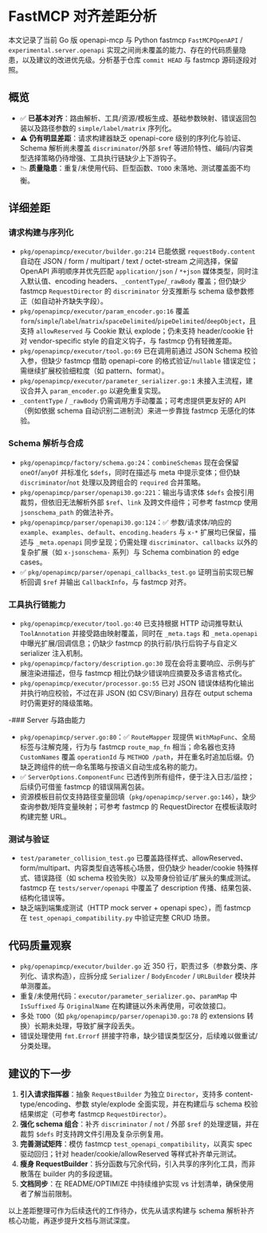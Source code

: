 # FastMCP 对齐差距分析

本文记录了当前 Go 版 openapi-mcp 与 Python fastmcp `FastMCPOpenAPI` / `experimental.server.openapi` 实现之间尚未覆盖的能力、存在的代码质量隐患，以及建议的改进优先级。分析基于仓库 `commit HEAD` 与 fastmcp 源码逐段对照。

## 概览

- ✅ **已基本对齐**：路由解析、工具/资源/模板生成、基础参数映射、错误返回包装以及路径参数的 `simple/label/matrix` 序列化。
- ⚠️ **仍有明显差距**：请求构建器缺乏 openapi-core 级别的序列化与验证、Schema 解析尚未覆盖 `discriminator`/外部 `$ref` 等进阶特性、编码/内容类型选择策略仍待增强、工具执行链缺少上下游钩子。
- 📉 **质量隐患**：重复/未使用代码、巨型函数、`TODO` 未落地、测试覆盖面不均衡。

## 详细差距

### 请求构建与序列化
- `pkg/openapimcp/executor/builder.go:214` 已能依据 `requestBody.content` 自动在 JSON / form / multipart / text / octet-stream 之间选择，保留 OpenAPI 声明顺序并优先匹配 `application/json` / `*+json` 媒体类型，同时注入默认值、encoding headers、`_contentType`/`_rawBody` 覆盖；但仍缺少 fastmcp `RequestDirector` 的 `discriminator` 分支推断与 schema 级参数修正（如自动补齐缺失字段）。
- `pkg/openapimcp/executor/param_encoder.go:16` 覆盖 `form`/`simple`/`label`/`matrix`/`spaceDelimited`/`pipeDelimited`/`deepObject`，且支持 `allowReserved` 与 Cookie 默认 explode；仍未支持 header/cookie 针对 vendor-specific style 的自定义钩子，与 fastmcp 仍有轻微差距。
- `pkg/openapimcp/executor/tool.go:69` 已在调用前通过 JSON Schema 校验入参，但缺少 fastmcp 借助 openapi-core 的格式验证/`nullable` 错误定位；需继续扩展校验细粒度（如 pattern、format）。
- `pkg/openapimcp/executor/parameter_serializer.go:1` 未接入主流程，建议合并入 `param_encoder.go` 以避免重复实现。
- `_contentType` / `_rawBody` 仍需调用方手动覆盖；可考虑提供更友好的 API（例如依据 schema 自动识别二进制流）来进一步靠拢 fastmcp 无感化的体验。

### Schema 解析与合成
- `pkg/openapimcp/factory/schema.go:24`：`combineSchemas` 现在会保留 `oneOf`/`anyOf` 并标准化 `$defs`，同时在描述与 meta 中提示变体；但仍缺 `discriminator`/`not` 处理以及跨组合的 `required` 合并策略。
- `pkg/openapimcp/parser/openapi30.go:221`：输出与请求体 `$defs` 会按引用裁剪，但依旧无法解析外部 `$ref`、`link` 及跨文件组件；可参考 fastmcp 使用 `jsonschema_path` 的做法补齐。
- `pkg/openapimcp/parser/openapi30.go:124`：✅ 参数/请求体/响应的 `example`、`examples`、`default`、`encoding.headers` 与 `x-*` 扩展均已保留，描述与 `_meta.openapi` 同步呈现；仍需处理 `discriminator`、`callbacks` 以外的复杂扩展（如 `x-jsonschema-` 系列）与 Schema combination 的 edge cases。
- ✅ `pkg/openapimcp/parser/openapi_callbacks_test.go` 证明当前实现已解析回调 `$ref` 并输出 `CallbackInfo`，与 fastmcp 对齐。

### 工具执行链能力
- `pkg/openapimcp/executor/tool.go:40` 已支持根据 HTTP 动词推导默认 `ToolAnnotation` 并接受路由映射覆盖，同时在 `_meta.tags` 和 `_meta.openapi` 中曝光扩展/回调信息；仍缺少 fastmcp 的执行前/执行后钩子与自定义 serializer 注入机制。
- `pkg/openapimcp/factory/description.go:30` 现在会将主要响应、示例与扩展渲染进描述，但与 fastmcp 相比仍缺少错误响应摘要及多语言格式化。
- `pkg/openapimcp/executor/processor.go:55` 已对 JSON 错误体结构化输出并执行响应校验，不过在非 JSON (如 CSV/Binary) 且存在 output schema 时仍需更好的降级策略。

-### Server 与路由能力
- `pkg/openapimcp/server.go:80`：✅ `RouteMapper` 现提供 `WithMapFunc`、全局标签与注解克隆，行为与 fastmcp `route_map_fn` 相当；命名器也支持 `CustomNames` 覆盖 `operationId` 与 `METHOD /path`，并在重名时追加后缀。仍缺乏跨组件的统一命名策略与按语义自动生成名称的能力。
- ✅ `ServerOptions.ComponentFunc` 已透传到所有组件，便于注入日志/监控；后续仍可借鉴 fastmcp 的错误隔离包装。
- 资源模板目前仅支持路径变量回填（`pkg/openapimcp/server.go:146`），缺少查询参数/矩阵变量映射；可参考 fastmcp 的 RequestDirector 在模板读取时构建完整 URL。

### 测试与验证
- `test/parameter_collision_test.go` 已覆盖路径样式、allowReserved、form/multipart、内容类型自选等核心场景，但仍缺少 header/cookie 特殊样式、错误路径（如 schema 校验失败）以及带身份验证/扩展头的集成测试。fastmcp 在 `tests/server/openapi` 中覆盖了 description 传播、结果包装、结构化错误等。
- 缺乏端到端集成测试（HTTP mock server + openapi spec），而 fastmcp 在 `test_openapi_compatibility.py` 中验证完整 CRUD 场景。

## 代码质量观察
- `pkg/openapimcp/executor/builder.go` 近 350 行，职责过多（参数分类、序列化、请求构造），应拆分成 `Serializer` / `BodyEncoder` / `URLBuilder` 模块并单测覆盖。
- 重复/未使用代码：`executor/parameter_serializer.go`、`paramMap` 中 `IsSuffixed` 与 `OriginalName` 在构建链以外未再使用，可收敛接口。
- 多处 `TODO`（如 `pkg/openapimcp/parser/openapi30.go:78` 的 extensions 转换）长期未处理，导致扩展字段丢失。
- 错误处理使用 `fmt.Errorf` 拼接字符串，缺少错误类型区分，后续难以做重试/分类处理。

## 建议的下一步
1. **引入请求指挥器**：抽象 `RequestBuilder` 为独立 `Director`，支持多 content-type/encoding、参数 style/explode 全面实现，并在构建后与 schema 校验结果绑定（可参考 fastmcp `RequestDirector`）。
2. **强化 schema 组合**：补齐 `discriminator` / `not` / 外部 `$ref` 的处理逻辑，并在裁剪 `$defs` 时支持跨文件引用及复杂示例复用。
3. **完善测试矩阵**：模仿 fastmcp `test_openapi_compatibility`，以真实 spec 驱动回归；针对 header/cookie/allowReserved 等样式补齐单元测试。
4. **瘦身 RequestBuilder**：拆分函数与冗余代码，引入共享的序列化工具，而非散落在 builder 内的多段逻辑。
5. **文档同步**：在 README/OPTIMIZE 中持续维护实现 vs 计划清单，确保使用者了解当前限制。

以上差距整理可作为后续迭代的工作待办，优先从请求构建与 schema 解析补齐核心功能，再逐步提升文档与测试深度。

